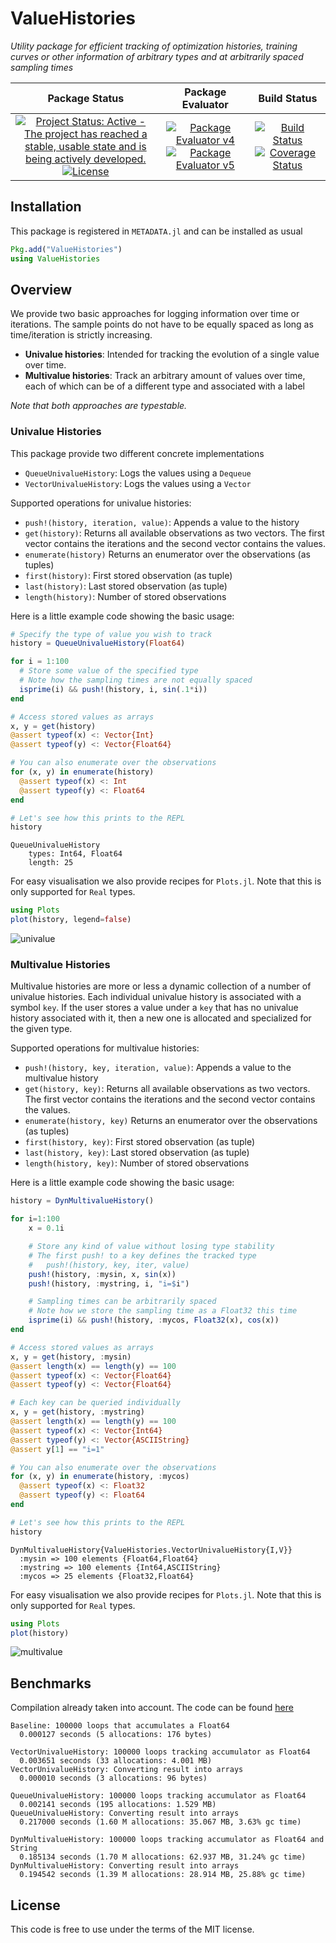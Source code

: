 # ValueHistories

*Utility package for efficient tracking of optimization histories,
training curves or other information of arbitrary types and at
arbitrarily spaced sampling times*

| **Package Status** | **Package Evaluator** | **Build Status**  |
|:------------------:|:---------------------:|:-----------------:|
| [![Project Status: Active - The project has reached a stable, usable state and is being actively developed.](http://www.repostatus.org/badges/latest/active.svg)](http://www.repostatus.org/#active) [![License](http://img.shields.io/badge/license-MIT-brightgreen.svg?style=flat)](LICENSE.md) | [![Package Evaluator v4](http://pkg.julialang.org/badges/ValueHistories_0.4.svg)](http://pkg.julialang.org/?pkg=ValueHistories&ver=0.4) [![Package Evaluator v5](http://pkg.julialang.org/badges/ValueHistories_0.5.svg)](http://pkg.julialang.org/?pkg=ValueHistories&ver=0.5) | [![Build Status](https://travis-ci.org/JuliaML/ValueHistories.jl.svg?branch=master)](https://travis-ci.org/JuliaML/ValueHistories.jl) [![Coverage Status](https://coveralls.io/repos/github/JuliaML/ValueHistories.jl/badge.svg?branch=master)](https://coveralls.io/github/JuliaML/ValueHistories.jl?branch=master) |

## Installation

This package is registered in `METADATA.jl` and can be installed as usual

```Julia
Pkg.add("ValueHistories")
using ValueHistories
```

## Overview

We provide two basic approaches for logging information over time
or iterations. The sample points do not have to be equally spaced as
long as time/iteration is strictly increasing.

- **Univalue histories**: Intended for tracking the evolution of
a single value over time.
- **Multivalue histories**: Track an arbitrary amount of values over
time, each of which can be of a different type and associated with
a label

*Note that both approaches are typestable.*

### Univalue Histories

This package provide two different concrete implementations

- `QueueUnivalueHistory`: Logs the values using a `Dequeue`
- `VectorUnivalueHistory`: Logs the values using a `Vector`

Supported operations for univalue histories:

- `push!(history, iteration, value)`: Appends a value to the history
- `get(history)`: Returns all available observations as two vectors. The first vector contains the iterations and the second vector contains the values.
- `enumerate(history)` Returns an enumerator over the observations (as tuples)
- `first(history)`: First stored observation (as tuple)
- `last(history)`: Last stored observation (as tuple)
- `length(history)`: Number of stored observations

Here is a little example code showing the basic usage:

```Julia
# Specify the type of value you wish to track
history = QueueUnivalueHistory(Float64)

for i = 1:100
  # Store some value of the specified type
  # Note how the sampling times are not equally spaced
  isprime(i) && push!(history, i, sin(.1*i))
end

# Access stored values as arrays
x, y = get(history)
@assert typeof(x) <: Vector{Int}
@assert typeof(y) <: Vector{Float64}

# You can also enumerate over the observations
for (x, y) in enumerate(history)
  @assert typeof(x) <: Int
  @assert typeof(y) <: Float64
end

# Let's see how this prints to the REPL
history
```

```
QueueUnivalueHistory
    types: Int64, Float64
    length: 25
```

For easy visualisation we also provide recipes for `Plots.jl`.
Note that this is only supported for `Real` types.

```Julia
using Plots
plot(history, legend=false)
```

![univalue](https://cloud.githubusercontent.com/assets/10854026/17511646/2eeae5d2-5e24-11e6-805c-527ebe60edd2.png)

### Multivalue Histories

Multivalue histories are more or less a dynamic collection of a number
of univalue histories. Each individual univalue history is associated
with a symbol `key`. If the user stores a value under a `key` that
has no univalue history associated with it, then a new one is allocated
and specialized for the given type.

Supported operations for multivalue histories:

- `push!(history, key, iteration, value)`: Appends a value to the multivalue history
- `get(history, key)`: Returns all available observations as two vectors. The first vector contains the iterations and the second vector contains the values.
- `enumerate(history, key)` Returns an enumerator over the observations (as tuples)
- `first(history, key)`: First stored observation (as tuple)
- `last(history, key)`: Last stored observation (as tuple)
- `length(history, key)`: Number of stored observations

Here is a little example code showing the basic usage:

```Julia
history = DynMultivalueHistory()

for i=1:100
    x = 0.1i

    # Store any kind of value without losing type stability
    # The first push! to a key defines the tracked type
    #   push!(history, key, iter, value)
    push!(history, :mysin, x, sin(x))
    push!(history, :mystring, i, "i=$i")

    # Sampling times can be arbitrarily spaced
    # Note how we store the sampling time as a Float32 this time
    isprime(i) && push!(history, :mycos, Float32(x), cos(x))
end

# Access stored values as arrays
x, y = get(history, :mysin)
@assert length(x) == length(y) == 100
@assert typeof(x) <: Vector{Float64}
@assert typeof(y) <: Vector{Float64}

# Each key can be queried individually
x, y = get(history, :mystring)
@assert length(x) == length(y) == 100
@assert typeof(x) <: Vector{Int64}
@assert typeof(y) <: Vector{ASCIIString}
@assert y[1] == "i=1"

# You can also enumerate over the observations
for (x, y) in enumerate(history, :mycos)
  @assert typeof(x) <: Float32
  @assert typeof(y) <: Float64
end

# Let's see how this prints to the REPL
history
```

```
DynMultivalueHistory{ValueHistories.VectorUnivalueHistory{I,V}}
  :mysin => 100 elements {Float64,Float64}
  :mystring => 100 elements {Int64,ASCIIString}
  :mycos => 25 elements {Float32,Float64}
```

For easy visualisation we also provide recipes for `Plots.jl`.
Note that this is only supported for `Real` types.

```Julia
using Plots
plot(history)
```

![multivalue](https://cloud.githubusercontent.com/assets/10854026/17512899/58461c20-5e2a-11e6-94d4-b4699c63ab1a.png)


## Benchmarks

Compilation already taken into account. The code can be found [here](https://github.com/Evizero/ValueHistories.jl/blob/master/test/bm_history.jl)

```
Baseline: 100000 loops that accumulates a Float64
  0.000127 seconds (5 allocations: 176 bytes)

VectorUnivalueHistory: 100000 loops tracking accumulator as Float64
  0.003651 seconds (33 allocations: 4.001 MB)
VectorUnivalueHistory: Converting result into arrays
  0.000010 seconds (3 allocations: 96 bytes)

QueueUnivalueHistory: 100000 loops tracking accumulator as Float64
  0.002141 seconds (195 allocations: 1.529 MB)
QueueUnivalueHistory: Converting result into arrays
  0.217000 seconds (1.60 M allocations: 35.067 MB, 3.63% gc time)

DynMultivalueHistory: 100000 loops tracking accumulator as Float64 and String
  0.185134 seconds (1.70 M allocations: 62.937 MB, 31.24% gc time)
DynMultivalueHistory: Converting result into arrays
  0.194542 seconds (1.39 M allocations: 28.914 MB, 25.88% gc time)
```

## License

This code is free to use under the terms of the MIT license.
